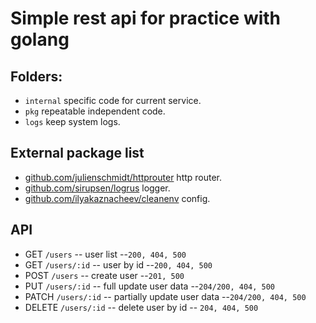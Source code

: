 # Simple rest api for practice with golang

## Folders:
* `internal` specific code for current service.
* `pkg` repeatable independent code.
* `logs` keep system logs.

## External package list
* [github.com/julienschmidt/httprouter](https://github.com/julienschmidt/httprouter) http router.
* [github.com/sirupsen/logrus](https://github.com/sirupsen/logrus) logger.
* [github.com/ilyakaznacheev/cleanenv](https://github.com/ilyakaznacheev/cleanenv) config.

## API
* GET `/users` -- user list --`200, 404, 500`
* GET `/users/:id` -- user by id --`200, 404, 500`
* POST `/users` -- create user --`201, 500`
* PUT `/users/:id` -- full update user data --`204/200, 404, 500`
* PATCH `/users/:id` -- partially update user data --`204/200, 404, 500`
* DELETE `/users/:id` -- delete user by id -- `204, 404, 500`

